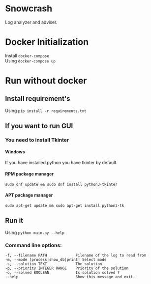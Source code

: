 # Snowcrash
Log analyzer and adviser.

# Docker Initialization
Install `docker-compose`<br>
Using `docker-compose up`

# Run without docker
## Install requirement's
 Using `pip install -r requirements.txt`
## If you want to run GUI
### You need to install Tkinter
#### Windows
If you have installed python you have tkinter by default.
#### RPM package manager
 `sudo dnf update && sudo dnf install python3-tkinter`
#### APT package manager
`sudo apt-get update && sudo apt-get install python3-tk`
## Run it
 Using `python main.py --help` 
### Command line options:
`-f, --filename PATH             Filename of the log to read from` <br>
`-m, --mode [process|show_db|print] Select mode` <br>
`-s, --solution TEXT             The solution`<br>
`-p, --priority INTEGER RANGE    Priority of the solution`<br>
`-o, --solved BOOLEAN            Is solution solved ?`<br>
`--help                          Show this message and exit.`<br>

